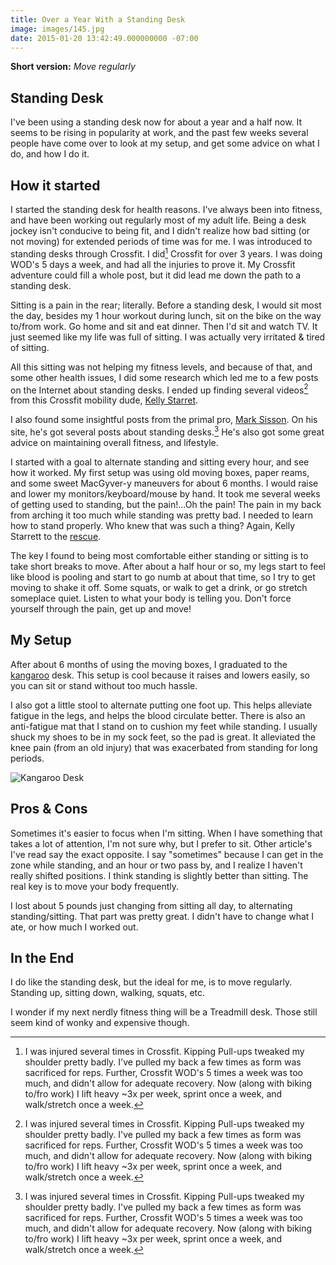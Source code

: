 ```yaml
---
title: Over a Year With a Standing Desk
image: images/145.jpg
date: 2015-01-20 13:42:49.000000000 -07:00
---
```

**Short version:** *Move regularly*

## Standing Desk
I've been using a standing desk now for about a year and a half now.  It seems to be rising in popularity at work, and the past few weeks several people have come over to look at my setup, and get some advice on what I do, and how I do it.

## How it started
I started the standing desk for health reasons.  I've always been into fitness, and have been working out regularly most of my adult life.  Being a desk jockey isn't conducive to being fit, and I didn't realize how bad sitting (or not moving) for extended periods of time was for me.  I was introduced to standing desks through Crossfit. I did[^n] Crossfit for over 3 years. I was doing WOD's 5 days a week, and had all the injuries to prove it.  My Crossfit adventure could fill a whole post, but it did lead me down the path to a standing desk.

Sitting is a pain in the rear; literally. Before a standing desk, I would sit most the day, besides my 1 hour workout during lunch, sit on the bike on the way to/from work. Go home and sit and eat dinner. Then I'd sit and watch TV. It just seemed like my life was full of sitting. I was actually very irritated & tired of sitting.

All this sitting was not helping my fitness levels, and because of that, and some other health issues, I did some research which led me to a few posts on the Internet about standing desks.  I ended up finding several videos[^n] from this Crossfit mobility dude, [Kelly Starret](http://www.mobilitywod.com/about/kellystarrett/).

I also found some insightful posts from the primal pro, [Mark Sisson](http://www.marksdailyapple.com/#axzz3QBRm2naW).  On his site, he's got several posts about standing desks.[^n]  He's also got some great advice on maintaining overall fitness, and lifestyle.

I started with a goal to alternate standing and sitting every hour, and see how it worked.  My first setup was using old moving boxes, paper reams, and some sweet MacGyver-y maneuvers for about 6 months. I would raise and lower my monitors/keyboard/mouse by hand.  It took me several weeks of getting used to standing, but the pain!...Oh the pain! The pain in my back from arching it too much while standing was pretty bad. I needed to learn how to stand properly. Who knew that was such a thing? Again, Kelly Starrett to the [rescue](https://www.youtube.com/watch?v=ay3xNBukCTo).

The key I found to being most comfortable either standing or sitting is to take short breaks to move. After about a half hour or so, my legs start to feel like blood is pooling and start to go numb at about that time, so I try to get moving to shake it off. Some squats, or walk to get a drink, or go stretch someplace quiet.  Listen to what your body is telling you. Don't force yourself through the pain, get up and move! 

## My Setup
After about 6 months of using the moving boxes, I graduated to the [kangaroo](http://www.ergodesktop.com/content/kangaroo-0) desk.  This setup is cool because it raises and lowers easily, so you can sit or stand without too much hassle.

I also got a little stool to alternate putting one foot  up. This helps alleviate fatigue in the legs, and helps the blood circulate better.   There is also an anti-fatigue mat that I stand on to cushion my feet while standing. I usually shuck my shoes to be in my sock feet, so the pad is great.  It alleviated the knee pain (from an old injury) that was exacerbated from standing for long periods.

![Kangaroo Desk](/content/images/2015/01/StandingDesk-1.jpg)

## Pros & Cons
Sometimes it's easier to focus when I'm sitting. When I have something that takes a lot of attention, I'm not sure why, but I prefer to sit. Other article's I've read say the exact opposite.  I say "sometimes" because I can get in the zone while standing, and an hour or two pass by, and I realize I haven't really shifted positions.  I think standing is slightly better than sitting. The real key is to move your body frequently.

I lost about 5 pounds just changing from sitting all day, to alternating standing/sitting.  That part was pretty great. I didn't have to change what I ate, or how much I worked out.

## In the End
I do like the standing desk, but the ideal for me, is to move regularly. Standing up, sitting down, walking, squats, etc.

I wonder if my next nerdly fitness thing will be a Treadmill desk. Those still seem kind of wonky and expensive though.


[^n]: I was injured several times in Crossfit. Kipping Pull-ups tweaked my shoulder pretty badly.  I've pulled my back a few times as form was sacrificed for reps.  Further, Crossfit WOD's 5 times a week was too much, and didn't allow for adequate recovery. Now (along with biking to/fro work) I lift heavy ~3x per week, sprint once a week, and walk/stretch once a week.
[^n]: http://www.youtube.com/watch?v=ay3xNBukCTo<br>http://www.youtube.com/watch?v=A3pCN86lm5Y <br>http://www.youtube.com/watch?v=kfg_e6YG37U
[^n]: http://www.marksdailyapple.com/standing-at-work/#axzz3QBS8hjiz<br>http://www.marksdailyapple.com/15-tips-for-standup-workstation-users/#axzz3QBSP9Xu3
